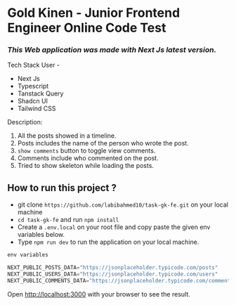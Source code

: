 # Gold Kinen - Junior Frontend Engineer Online Code Test

### _This Web application was made with Next Js latest version._

Tech Stack User -

- Next Js
- Typescript
- Tanstack Query
- Shadcn UI
- Tailwind CSS

Description:

1. All the posts showed in a timeline.
2. Posts includes the name of the person who wrote the post.
3. `show comments` button to toggle view comments.
4. Comments include who commented on the post.
5. Tried to show skeleton while loading the posts.

## How to run this project ?

- git clone `https://github.com/labibahmed10/task-gk-fe.git` on your local machine
- `cd task-gk-fe` and run `npm install`
- Create a `.env.local` on your root file and copy paste the given env variables below.
- Type `npm run dev` to run the application on your local machine.

```javascript
env variables 

NEXT_PUBLIC_POSTS_DATA="https://jsonplaceholder.typicode.com/posts"
NEXT_PUBLIC_USERS_DATA="https://jsonplaceholder.typicode.com/users"
NEXT_PUBLIC_COMMENTS_DATA="https://jsonplaceholder.typicode.com/comments"
```

Open [http://localhost:3000](http://localhost:3000) with your browser to see the result.
